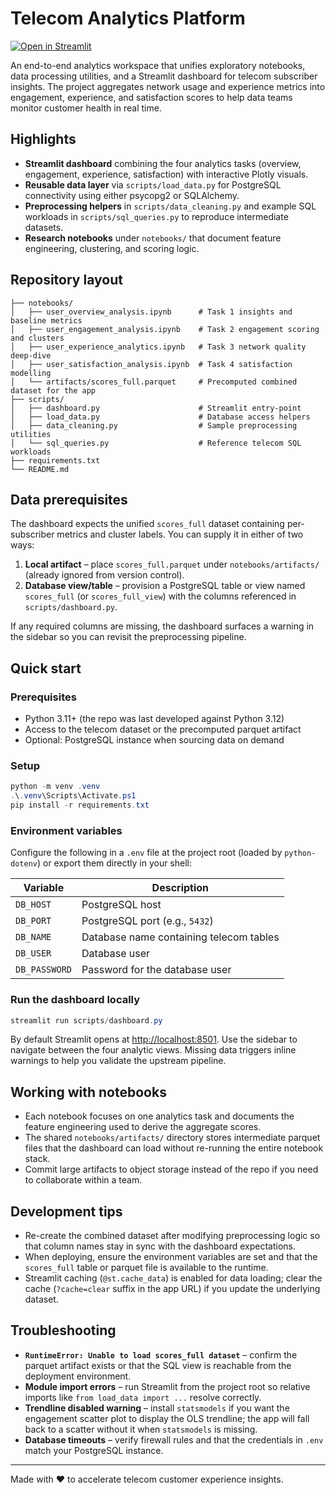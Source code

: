 # Telecom Analytics Platform

[![Open in Streamlit](https://static.streamlit.io/badges/streamlit_badge_black_white.svg)](https://sosisis-telcom-scriptsdashboard-ra9hlu.streamlit.app/)

An end-to-end analytics workspace that unifies exploratory notebooks, data processing utilities, and a Streamlit dashboard for telecom subscriber insights. The project aggregates network usage and experience metrics into engagement, experience, and satisfaction scores to help data teams monitor customer health in real time.

## Highlights

- **Streamlit dashboard** combining the four analytics tasks (overview, engagement, experience, satisfaction) with interactive Plotly visuals.
- **Reusable data layer** via `scripts/load_data.py` for PostgreSQL connectivity using either psycopg2 or SQLAlchemy.
- **Preprocessing helpers** in `scripts/data_cleaning.py` and example SQL workloads in `scripts/sql_queries.py` to reproduce intermediate datasets.
- **Research notebooks** under `notebooks/` that document feature engineering, clustering, and scoring logic.

## Repository layout

```
├── notebooks/
│   ├── user_overview_analysis.ipynb      # Task 1 insights and baseline metrics
│   ├── user_engagement_analysis.ipynb    # Task 2 engagement scoring and clusters
│   ├── user_experience_analytics.ipynb   # Task 3 network quality deep-dive
│   ├── user_satisfaction_analysis.ipynb  # Task 4 satisfaction modelling
│   └── artifacts/scores_full.parquet     # Precomputed combined dataset for the app
├── scripts/
│   ├── dashboard.py                      # Streamlit entry-point
│   ├── load_data.py                      # Database access helpers
│   ├── data_cleaning.py                  # Sample preprocessing utilities
│   └── sql_queries.py                    # Reference telecom SQL workloads
├── requirements.txt
└── README.md
```

## Data prerequisites

The dashboard expects the unified `scores_full` dataset containing per-subscriber metrics and cluster labels. You can supply it in either of two ways:

1. **Local artifact** – place `scores_full.parquet` under `notebooks/artifacts/` (already ignored from version control).
2. **Database view/table** – provision a PostgreSQL table or view named `scores_full` (or `scores_full_view`) with the columns referenced in `scripts/dashboard.py`.

If any required columns are missing, the dashboard surfaces a warning in the sidebar so you can revisit the preprocessing pipeline.

## Quick start

### Prerequisites

- Python 3.11+ (the repo was last developed against Python 3.12)
- Access to the telecom dataset or the precomputed parquet artifact
- Optional: PostgreSQL instance when sourcing data on demand

### Setup

```powershell
python -m venv .venv
.\.venv\Scripts\Activate.ps1
pip install -r requirements.txt
```

### Environment variables

Configure the following in a `.env` file at the project root (loaded by `python-dotenv`) or export them directly in your shell:

| Variable      | Description                                 |
|---------------|---------------------------------------------|
| `DB_HOST`     | PostgreSQL host                             |
| `DB_PORT`     | PostgreSQL port (e.g., `5432`)              |
| `DB_NAME`     | Database name containing telecom tables     |
| `DB_USER`     | Database user                               |
| `DB_PASSWORD` | Password for the database user              |

### Run the dashboard locally

```powershell
streamlit run scripts/dashboard.py
```

By default Streamlit opens at <http://localhost:8501>. Use the sidebar to navigate between the four analytic views. Missing data triggers inline warnings to help you validate the upstream pipeline.

## Working with notebooks

- Each notebook focuses on one analytics task and documents the feature engineering used to derive the aggregate scores.
- The shared `notebooks/artifacts/` directory stores intermediate parquet files that the dashboard can load without re-running the entire notebook stack.
- Commit large artifacts to object storage instead of the repo if you need to collaborate within a team.

## Development tips

- Re-create the combined dataset after modifying preprocessing logic so that column names stay in sync with the dashboard expectations.
- When deploying, ensure the environment variables are set and that the `scores_full` table or parquet file is available to the runtime.
- Streamlit caching (`@st.cache_data`) is enabled for data loading; clear the cache (`?cache=clear` suffix in the app URL) if you update the underlying dataset.

## Troubleshooting

- **`RuntimeError: Unable to load scores_full dataset`** – confirm the parquet artifact exists or that the SQL view is reachable from the deployment environment.
- **Module import errors** – run Streamlit from the project root so relative imports like `from load_data import ...` resolve correctly.
- **Trendline disabled warning** – install `statsmodels` if you want the engagement scatter plot to display the OLS trendline; the app will fall back to a scatter without it when `statsmodels` is missing.
- **Database timeouts** – verify firewall rules and that the credentials in `.env` match your PostgreSQL instance.

---

Made with ❤️ to accelerate telecom customer experience insights.
